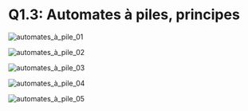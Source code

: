 Q1.3: Automates à piles, principes
===================================

![automates_à_pile_01](../images/automates_à_pile_01.png)

![automates_à_pile_02](../images/automates_à_pile_02.png)

![automates_à_pile_03](../images/automates_à_pile_03.png)

![automates_à_pile_04](../images/automates_à_pile_04.png)

![automates_à_pile_05](../images/automates_à_pile_05.png)
